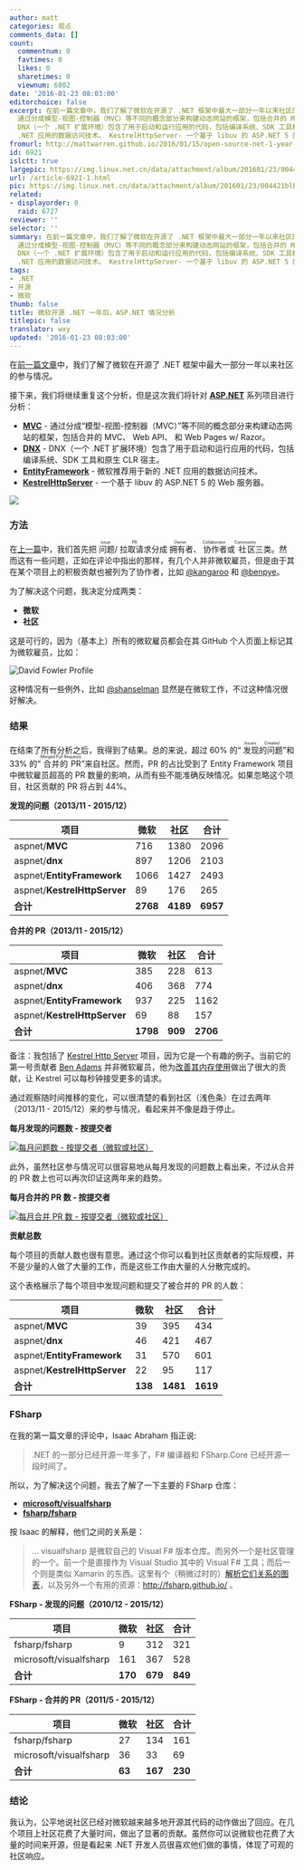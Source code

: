 ```yaml
---
author: matt
categories: 观点
comments_data: []
count:
  commentnum: 0
  favtimes: 0
  likes: 0
  sharetimes: 0
  viewnum: 6802
date: '2016-01-23 08:03:00'
editorchoice: false
excerpt: 在前一篇文章中，我们了解了微软在开源了 .NET 框架中最大一部分一年以来社区的参与情况。 接下来，我们将继续重复这个分析，但是这次我们将针对 ASP.NET系列项目进行分析：  MVC-
  通过分成模型-视图-控制器（MVC）等不同的概念部分来构建动态网站的框架，包括合并的 MVC、 Web API、 和 Web Pages w/ Razor。 DNX-
  DNX（一个 .NET 扩展环境）包含了用于启动和运行应用的代码，包括编译系统、SDK 工具和原生 CLR 宿主。 EntityFramework- 微软推荐用于新的
  .NET 应用的数据访问技术。 KestrelHttpServer- 一个基于 libuv 的 ASP.NET 5 的
fromurl: http://mattwarren.github.io/2016/01/15/open-source-net-1-year-later-now-with-aspnet/
id: 6921
islctt: true
largepic: https://img.linux.net.cn/data/attachment/album/201601/23/004421blb9698l0zli99vb.jpg
url: /article-6921-1.html
pic: https://img.linux.net.cn/data/attachment/album/201601/23/004421blb9698l0zli99vb.jpg.thumb.jpg
related:
- displayorder: 0
  raid: 6727
reviewer: ''
selector: ''
summary: 在前一篇文章中，我们了解了微软在开源了 .NET 框架中最大一部分一年以来社区的参与情况。 接下来，我们将继续重复这个分析，但是这次我们将针对 ASP.NET系列项目进行分析：  MVC-
  通过分成模型-视图-控制器（MVC）等不同的概念部分来构建动态网站的框架，包括合并的 MVC、 Web API、 和 Web Pages w/ Razor。 DNX-
  DNX（一个 .NET 扩展环境）包含了用于启动和运行应用的代码，包括编译系统、SDK 工具和原生 CLR 宿主。 EntityFramework- 微软推荐用于新的
  .NET 应用的数据访问技术。 KestrelHttpServer- 一个基于 libuv 的 ASP.NET 5 的
tags:
- .NET
- 开源
- 微软
thumb: false
title: 微软开源 .NET 一年后，ASP.NET 情况分析
titlepic: false
translator: wxy
updated: '2016-01-23 08:03:00'
---
```


在[前一篇文章](/article-6727-1.html)中，我们了解了微软在开源了 .NET 框架中最大一部分一年以来社区的参与情况。


接下来，我们将继续重复这个分析，但是这次我们将针对 [**ASP.NET**](https://github.com/aspnet) 系列项目进行分析：


* [**MVC**](https://github.com/aspnet/mvc/) - 通过分成“模型-视图-控制器（MVC）”等不同的概念部分来构建动态网站的框架，包括合并的 MVC、 Web API、 和 Web Pages w/ Razor。
* [**DNX**](https://github.com/aspnet/dnx/) - DNX（一个 .NET 扩展环境）包含了用于启动和运行应用的代码，包括编译系统、SDK 工具和原生 CLR 宿主。
* [**EntityFramework**](https://github.com/aspnet/EntityFramework/) - 微软推荐用于新的 .NET 应用的数据访问技术。
* [**KestrelHttpServer**](https://github.com/aspnet/KestrelHttpServer/) - 一个基于 libuv 的 ASP.NET 5 的 Web 服务器。


![](/data/attachment/album/201601/23/004421blb9698l0zli99vb.jpg)


### **方法**


在[上一篇](/article-6727-1.html)中，我们首先把<ruby> 问题 <rp>  （ </rp> <rt>  issue </rt> <rp>  ） </rp></ruby>/<ruby> 拉取请求 <rp>  （ </rp> <rt>  PR </rt> <rp>  ） </rp></ruby>分成<ruby> 拥有者 <rp>  （ </rp> <rt>  Owner </rt> <rp>  ） </rp></ruby>、<ruby> 协作者 <rp>  （ </rp> <rt>  Collaborator </rt> <rp>  ） </rp></ruby>或<ruby> 社区 <rp>  （ </rp> <rt>  Community </rt></ruby>三类。然而这有一些问题，正如在评论中指出的那样，有几个人并非微软雇员，但是由于其在某个项目上的积极贡献也被列为了协作者，比如 [@kangaroo](https://github.com/kangaroo) 和 [@benpye](https://github.com/benpye/)。


为了解决这个问题，我决定分成两类：


* **微软**
* **社区**


这是可行的，因为（基本上）所有的微软雇员都会在其 GitHub 个人页面上标记其为微软雇员，比如：


![David Fowler Profile](/data/attachment/album/201601/23/004423aqme511le9eaab1f.png)


这种情况有一些例外，比如 [@shanselman](https://github.com/shanselman) 显然是在微软工作，不过这种情况很好解决。


### 结果


在结束了所有分析之后，我得到了结果。总的来说，超过 60% 的“<ruby> 发现的问题 <rp>  （ </rp> <rt>  Issues Created </rt> <rp>  ） </rp></ruby>”和 33% 的“<ruby> 合并的 PR <rp>  （ </rp> <rt>  Merged Pull Requests </rt> <rp>  ） </rp></ruby>”来自社区。然而，PR 的占比受到了 Entity Framework 项目中微软雇员超高的 PR 数量的影响，从而有些不能准确反映情况。如果忽略这个项目，社区贡献的 PR 将占到 44%。


**发现的问题（2013/11 - 2015/12）**




| 项目 | **微软** | **社区** | 合计 |
| --- | --- | --- | --- |
| aspnet/**MVC** | 716 | 1380 | 2096 |
| aspnet/**dnx** | 897 | 1206 | 2103 |
| aspnet/**EntityFramework** | 1066 | 1427 | 2493 |
| aspnet/**KestrelHttpServer** | 89 | 176 | 265 |
| **合计** | **2768** | **4189** | **6957** |


**合并的 PR（2013/11 - 2015/12）**




| **项目** | **微软** | **社区** | **合计** |
| --- | --- | --- | --- |
| aspnet/**MVC** | 385 | 228 | 613 |
| aspnet/**dnx** | 406 | 368 | 774 |
| aspnet/**EntityFramework** | 937 | 225 | 1162 |
| aspnet/**KestrelHttpServer** | 69 | 88 | 157 |
| **合计** | **1798** | **909** | **2706** |


备注：我包括了 [Kestrel Http Server](https://github.com/aspnet/KestrelHttpServer) 项目，因为它是一个有趣的例子。当前它的第一号贡献者 [Ben Adams](https://twitter.com/ben_a_adams/status/684503094810525696/photo/1) 并非微软雇员，他为[改善其内存使用](http://www.hanselman.com/blog/WhenDidWeStopCaringAboutMemoryManagement.aspx)做出了很大的贡献，让 Kestrel 可以每秒钟接受更多的请求。


通过观察随时间推移的变化，可以很清楚的看到社区（浅色条）在过去两年（2013/11 - 2015/12）来的参与情况，看起来并不像是趋于停止。


**每月发现的问题数 - 按提交者**


[![每月问题数 - 按提交者（微软或社区）](/data/attachment/album/201601/23/004424l2nqa6c4qqhz6h6z.png)](https://cloud.githubusercontent.com/assets/157298/12142495/6f746e92-b470-11e5-97fd-bf0d59a74875.png)


此外，虽然社区参与情况可以很容易地从每月发现的问题数上看出来，不过从合并的 PR 数上也可以再次印证这两年来的趋势。


**每月合并的 PR 数 - 按提交者**


[![每月合并 PR 数 - 按提交者（微软或社区）](/data/attachment/album/201601/23/004424gfnvffjnru3tn3r7.png)](https://cloud.githubusercontent.com/assets/157298/12142522/9f72726a-b470-11e5-8333-aec772ff9f6b.png)


 


**贡献总数**


每个项目的贡献人数也很有意思。通过这个你可以看到社区贡献者的实际规模，并不是少量的人做了大量的工作，而是这些工作由大量的人分散完成的。


这个表格展示了每个项目中发现问题和提交了被合并的 PR 的人数：


 




| **项目** | **微软** | **社区** | 合计 |
| --- | --- | --- | --- |
| aspnet/**MVC** | 39 | 395 | 434 |
| aspnet/**dnx** | 46 | 421 | 467 |
| aspnet/**EntityFramework** | 31 | 570 | 601 |
| aspnet/**KestrelHttpServer** | 22 | 95 | 117 |
| **合计** | **138** | **1481** | **1619** |


### **FSharp**


在我的第一篇文章的评论中，Isaac Abraham 指正说:



> 
> .NET 的一部分已经开源一年多了，F# 编译器和 FSharp.Core 已经开源一段时间了。
> 
> 
> 


所以，为了解决这个问题，我去了解了一下主要的 FSharp 仓库：


* [**microsoft/visualfsharp**](http://mattwarren.github.io/2016/01/15/open-source-net-1-year-later-now-with-aspnet/github.com/microsoft/visualfsharp)
* [**fsharp/fsharp**](https://github.com/fsharp/fsharp)


按 Isaac 的解释，他们之间的关系是：



> 
> ... visualfsharp 是微软自己的 Visual F# 版本仓库。而另外一个是社区管理的一个。前一个是直接作为 Visual Studio 其中的 Visual F# 工具；而后一个则是类似 Xamarin 的东西。这里有个（稍微过时的）[解析它们关系的图表](http://fsharp.github.io/2014/06/18/fsharp-contributions.html)，以及另外一个有用的资源：<http://fsharp.github.io/> 。
> 
> 
> 


**FSharp - 发现的问题（2010/12 - 2015/12）**




| **项目** | **微软** | **社区** | **合计** |
| --- | --- | --- | --- |
| fsharp/fsharp | 9 | 312 | 321 |
| microsoft/visualfsharp | 161 | 367 | 528 |
| **合计** | **170** | **679** | **849** |


**FSharp - 合并的 PR（2011/5 - 2015/12）**




| **项目** | **微软** | **社区** | **合计** |
| --- | --- | --- | --- |
| fsharp/fsharp | 27 | 134 | 161 |
| microsoft/visualfsharp | 36 | 33 | 69 |
| **合计** | **63** | **167** | **230** |


### 结论


我认为，公平地说社区已经对微软越来越多地开源其代码的动作做出了回应。在几个项目上社区花费了大量时间，做出了显著的贡献。虽然你可以说微软也花费了大量的时间来开源，但是看起来 .NET 开发人员很喜欢他们做的事情，体现了可观的社区响应。